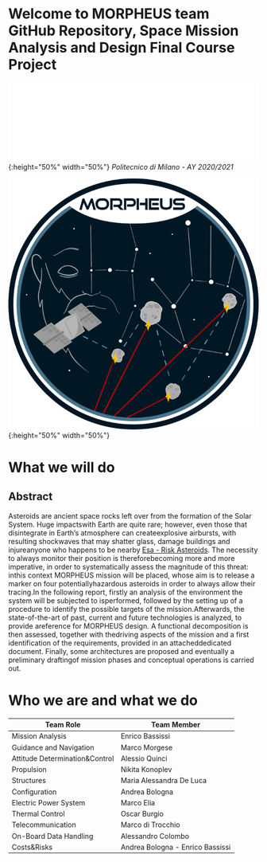 # Welcome to MORPHEUS team GitHub Repository, Space Mission Analysis and Design Final Course Project

![LOGO_POLI](https://github.com/enricobassissi/SMAD/blob/main/LOGO/Politecnico_di_MIlano_LOGO_bianco.png){:height="50%" width="50%"}
*Politecnico di Milano - AY 2020/2021*

![LOGO_MORPHEUS](https://github.com/enricobassissi/SMAD/blob/main/LOGO/MORPHEUS_LOGO.png?raw=true){:height="50%" width="50%"}

# What we will do
## Abstract
Asteroids are ancient space rocks left over from the formation of the Solar System. Huge impactswith Earth are quite rare; however, even those that disintegrate in Earth’s atmosphere can createexplosive airbursts, with resulting shockwaves that may shatter glass, damage buildings and injureanyone who happens to be nearby [Esa - Risk Asteroids](https://www.esa.int/Safety_Security/Risky_asteroids). The necessity to always monitor their position is thereforebecoming more and more imperative, in order to systematically assess the magnitude of this threat: inthis context MORPHEUS mission will be placed, whose aim is to release a marker on four potentiallyhazardous asteroids in order to always allow their tracing.In the following report, firstly an analysis of the environment the system will be subjected to isperformed, followed by the setting up of a procedure to identify the possible targets of the mission.Afterwards, the state-of-the-art of past, current and future technologies is analyzed, to provide areference for MORPHEUS design. A functional decomposition is then assessed, together with thedriving aspects of the mission and a first identification of the requirements, provided in an attacheddedicated document. Finally, some architectures are proposed and eventually a preliminary draftingof mission phases and conceptual operations is carried out.

# Who we are and what we do
| Team Role | Team Member |
|------------|----------|
| Mission Analysis | Enrico Bassissi |
| Guidance and Navigation | Marco Morgese |
| Attitude Determination&Control | Alessio Quinci |
| Propulsion | Nikita Konoplev | 
| Structures | Maria Alessandra De Luca |
| Configuration | Andrea Bologna |
| Electric Power System | Marco Elia |
| Thermal Control | Oscar Burgio |
| Telecommunication | Marco di Trocchio | 
| On-Board Data Handling | Alessandro Colombo| 
| Costs&Risks | Andrea Bologna - Enrico Bassissi |
